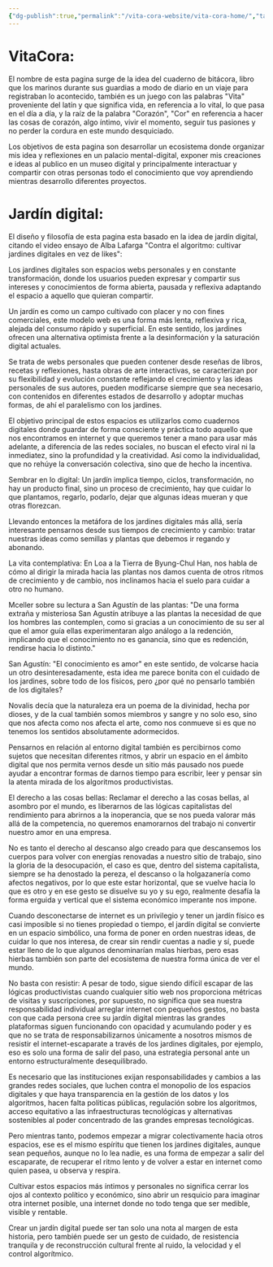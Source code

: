 ```yaml
---
{"dg-publish":true,"permalink":"/vita-cora-website/vita-cora-home/","tags":["gardenEntry"],"created":"2025-07-08T22:44:22.900+02:00","updated":"2025-07-09T22:51:44.822+02:00"}
---
```


# VitaCora:
El nombre de esta pagina surge de la idea del cuaderno de bitácora, libro que los marinos durante sus guardias a modo de diario en un viaje para registraban lo acontecido, también es un juego con las palabras "Vita" proveniente del latín y que significa vida, en referencia a lo vital, lo que pasa en el día a día, y la raíz de la palabra "Corazón", "Cor" en referencia a hacer las cosas de corazón, algo íntimo, vivir el momento, seguir tus pasiones y no perder la cordura en este mundo desquiciado. 

Los objetivos de esta pagina son desarrollar un ecosistema donde organizar mis idea y reflexiones en un palacio mental-digital, exponer mis creaciones e ideas al publico en un museo digital y principalmente interactuar y compartir con otras personas todo el conocimiento que voy aprendiendo mientras desarrollo diferentes proyectos.


# Jardín digital:
El diseño y filosofía de esta pagina esta basado en la idea de jardín digital, citando el video ensayo de Alba Lafarga "Contra el algoritmo: cultivar jardines digitales en vez de likes":

Los jardines digitales son espacios webs personales y en constante transformación, donde los usuarios pueden expresar y compartir sus intereses y conocimientos de forma abierta, pausada y reflexiva adaptando el espacio a aquello que quieran compartir.

Un jardín es como un campo cultivado con placer y no con fines comerciales, este modelo web es una forma más lenta, reflexiva y rica, alejada del consumo rápido y superficial. En este sentido, los jardines ofrecen una alternativa optimista frente a la desinformación y la saturación digital actuales.

Se trata de webs personales que pueden contener desde reseñas de libros, recetas y reflexiones, hasta obras de arte interactivas, se caracterizan por su flexibilidad y evolución constante reflejando el crecimiento y las ideas personales de sus autores, pueden modificarse siempre que sea necesario, con contenidos en diferentes estados de desarrollo y  adoptar muchas formas, de ahí el paralelismo con los jardines.

El objetivo principal de estos espacios es utilizarlos como cuadernos digitales donde guardar de forma consciente y práctica todo aquello que nos encontramos en internet y que queremos tener a mano para usar más adelante, a diferencia de las redes sociales, no buscan el efecto viral ni la inmediatez, sino la profundidad y la creatividad. Así como la individualidad, que no rehúye la conversación colectiva, sino que de hecho la incentiva.


Sembrar en lo digital:
Un jardín implica tiempo, ciclos, transformación, no hay un producto final, sino un proceso de crecimiento, hay que cuidar lo que plantamos, regarlo, podarlo, dejar que algunas ideas mueran y que otras florezcan. 

Llevando entonces la metáfora de los jardines digitales más allá, sería interesante pensarnos desde sus tiempos de crecimiento y cambio: tratar nuestras ideas como semillas y plantas que debemos ir regando y abonando.


La vita contemplativa:
En Loa a la Tierra de Byung-Chul Han, nos habla de cómo al dirigir la mirada hacia las plantas nos damos cuenta de otros ritmos de crecimiento y de cambio, nos inclinamos hacia el suelo para cuidar a otro no humano. 

Mceller sobre su lectura a San Agustín de las plantas: "De una forma extraña y misteriosa San Agustín atribuye a las plantas la necesidad de que los hombres las contemplen, como si gracias a un conocimiento de su ser al que el amor guía ellas experimentaran algo análogo a la redención, implicando que el conocimiento no es ganancia, sino que es redención, rendirse hacia lo distinto."

San Agustín: "El conocimiento es amor" en este sentido, de volcarse hacia un otro desinteresadamente, esta idea me parece bonita con el cuidado de los jardines, sobre todo de los físicos, pero ¿por qué no pensarlo también de los digitales?

Novalis decía que la naturaleza era un poema de la divinidad, hecha por dioses, y de la cual también somos miembros y sangre y no solo eso, sino que nos afecta como nos afecta el arte, como nos conmueve si es que no tenemos los sentidos absolutamente adormecidos.

Pensarnos en relación al entorno digital también es percibirnos como sujetos que necesitan diferentes ritmos, y abrir un espacio en el ámbito digital que nos permita vernos desde un sitio más pausado nos puede ayudar a encontrar formas de darnos tiempo para escribir, leer y pensar sin la atenta mirada de los algoritmos productivistas.


El derecho a las cosas bellas:
Reclamar el derecho a las cosas bellas, al asombro por el mundo, es liberarnos de las lógicas capitalistas del rendimiento para abrirnos a la inoperancia, que se nos pueda valorar más allá de la competencia, no queremos enamorarnos del trabajo ni convertir nuestro amor en una empresa.

No es tanto el derecho al descanso algo creado para que descansemos los cuerpos para volver con energías renovadas a nuestro sitio de trabajo, sino la gloria de la desocupación, el caso es que, dentro del sistema capitalista, siempre se ha denostado la pereza, el descanso o la holgazanería como afectos negativos, por lo que este estar horizontal, que se vuelve hacia lo que es otro y en ese gesto se disuelve su yo y su ego, realmente desafía la forma erguida y vertical que el sistema económico imperante nos impone.

Cuando desconectarse de internet es un privilegio y tener un jardín físico es casi imposible si no tienes propiedad o tiempo, el jardín digital se convierte en un espacio simbólico, una forma de poner en orden nuestras ideas, de cuidar lo que nos interesa, de crear sin rendir cuentas a nadie y sí, puede estar lleno de lo que algunos denominarían malas hierbas, pero esas hierbas también son parte del ecosistema de nuestra forma única de ver el mundo.

No basta con resistir:
A pesar de todo, sigue siendo difícil escapar de las lógicas productivistas cuando cualquier sitio web nos proporciona métricas de visitas y suscripciones, por supuesto, no significa que sea nuestra responsabilidad individual arreglar internet con pequeños gestos, no basta con que cada persona cree su jardín digital mientras las grandes plataformas siguen funcionando con opacidad y acumulando poder y es que no se trata de responsabilizarnos únicamente a nosotros mismos de resistir el internet-escaparate a través de los jardines digitales, por ejemplo, eso es solo una forma de salir del paso, una estrategia personal ante un entorno estructuralmente desequilibrado.

Es necesario que las instituciones exijan responsabilidades y cambios a las grandes redes sociales, que luchen contra el monopolio de los espacios digitales y que haya transparencia en la gestión de los datos y los algoritmos, hacen falta políticas públicas, regulación sobre los algoritmos, acceso equitativo a las infraestructuras tecnológicas y alternativas sostenibles al poder concentrado de las grandes empresas tecnológicas. 

Pero mientras tanto, podemos empezar a migrar colectivamente hacia otros espacios, ese es el mismo espíritu que tienen los jardines digitales, aunque sean pequeños, aunque no lo lea nadie, es una forma de empezar a salir del escaparate, de recuperar el ritmo lento y de volver a estar en internet como quien pasea, u observa y respira. 

Cultivar estos espacios más íntimos y personales no significa cerrar los ojos al contexto político y económico, sino abrir un resquicio para imaginar otra internet posible, una internet donde no todo tenga que ser medible, visible y rentable. 

Crear un jardín digital puede ser tan solo una nota al margen de esta historia, pero también puede ser un gesto de cuidado, de resistencia tranquila y de reconstrucción cultural frente al ruido, la velocidad y el control algorítmico.